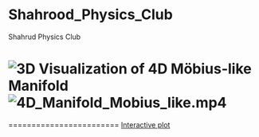 # Shahrood_Physics_Club
Shahrud Physics Club

![3D Visualization of 4D Möbius-like Manifold](https://github.com/AliBavarchee/Shahrood_Physics_Club/blob/main/4d-MM.gif)
![4D_Manifold_Mobius_like.mp4](https://youtu.be/4E5-tyNO_Jo?si=wBfuMd9VyaZehrJh)
========================
========================
[Interactive plot]([https://www.wolframcloud.com/obj/yourusername/InteractiveManifold.cdf](https://www.wolframcloud.com/obj/alibavarchee/Published/3D_Vis_4D_MOB_Manifold.cdf.nb))
